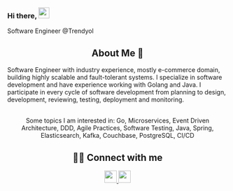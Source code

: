 ### Hi there,  <img src="https://media.giphy.com/media/hvRJCLFzcasrR4ia7z/giphy.gif" width="25px"> 
Software Engineer @Trendyol
<br/>

<h2 align="center">
About Me 🎈 
</h2>
Software Engineer with industry experience, mostly e-commerce domain, building highly scalable and fault-tolerant systems. I specialize in software development and have experience working with Golang and Java. I participate in every cycle of software development from planning to design, development, reviewing, testing, deployment and monitoring.
</p>
<center>
<br>
Some topics I am interested in: Go, Microservices, Event Driven Architecture, DDD, Agile Practices, Software Testing, Java, Spring, Elasticsearch, Kafka, Couchbase, PostgreSQL, CI/CD

<h2 align="center">
🤝🏻 Connect with me 
</h2>
  
<p align="center">
<a href="https://medium.com/@tugrulbayrak" target="_blank">
    <img height="28" src="https://cdn4.iconfinder.com/data/icons/social-media-rounded-corners/512/Medium_rounded_cr-306.png"/>
</a>
  
<a href="https://www.linkedin.com/in/tugrulbayrak" target="_blank">
    <img height="28" src="https://cdn2.iconfinder.com/data/icons/social-icon-3/512/social_style_3_in-306.png"/>
</a>
</p> 
  
